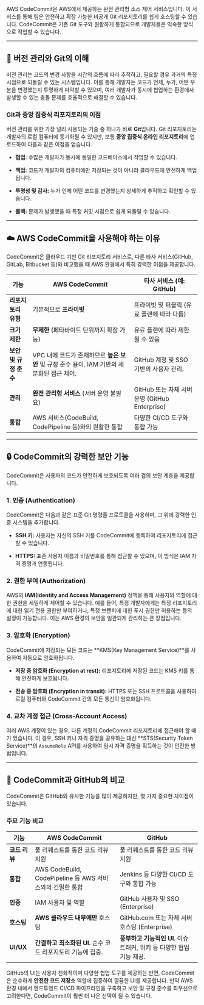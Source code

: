 
AWS CodeCommit은 AWS에서 제공하는 완전 관리형 소스 제어 서비스입니다. 이 서비스를 통해 팀은 안전하고 확장 가능한 비공개 Git 리포지토리를 쉽게 호스팅할 수 있습니다. CodeCommit은 기존 Git 도구와 원활하게 통합되므로 개발자들은 익숙한 방식으로 작업할 수 있습니다.

---

## 🧐 버전 관리와 Git의 이해

버전 관리는 코드의 변경 사항을 시간의 흐름에 따라 추적하고, 필요할 경우 과거의 특정 시점으로 되돌릴 수 있는 시스템입니다. 이를 통해 개발자는 코드가 언제, 누가, 어떤 부분을 변경했는지 투명하게 파악할 수 있으며, 여러 개발자가 동시에 협업하는 환경에서 발생할 수 있는 충돌 문제를 효율적으로 해결할 수 있습니다.

### Git과 중앙 집중식 리포지토리의 이점

버전 관리를 위한 가장 널리 사용되는 기술 중 하나가 바로 **Git**입니다. Git 리포지토리는 개발자의 로컬 컴퓨터에 동기화될 수 있지만, 보통 **중앙 집중식 온라인 리포지토리**에 업로드하여 다음과 같은 이점을 얻습니다.

- **협업:** 수많은 개발자가 동시에 동일한 코드베이스에서 작업할 수 있습니다.
    
- **백업:** 코드가 개발자의 컴퓨터에만 저장되는 것이 아니라 클라우드에 안전하게 백업됩니다.
    
- **투명성 및 감사:** 누가 언제 어떤 코드를 변경했는지 상세하게 추적하고 확인할 수 있습니다.
    
- **롤백:** 문제가 발생했을 때 특정 커밋 시점으로 쉽게 되돌릴 수 있습니다.
    

---

## ☁️ AWS CodeCommit을 사용해야 하는 이유

CodeCommit은 클라우드 기반 Git 리포지토리 서비스로, 다른 타사 서비스(GitHub, GitLab, Bitbucket 등)와 비교했을 때 AWS 환경에서 특히 강력한 이점을 제공합니다.

|기능|AWS CodeCommit|타사 서비스 (예: GitHub)|
|---|---|---|
|**리포지토리 유형**|기본적으로 **프라이빗**|프라이빗 및 퍼블릭 (유료 플랜에 따라 다름)|
|**크기 제한**|**무제한** (페타바이트 단위까지 확장 가능)|유료 플랜에 따라 제한될 수 있음|
|**보안 및 규정 준수**|VPC 내에 코드가 존재하므로 **높은 보안** 및 규정 준수 용이. IAM 기반의 세분화된 접근 제어.|GitHub 계정 및 SSO 기반의 사용자 관리.|
|**관리**|**완전 관리형 서비스** (서버 운영 불필요)|GitHub 또는 자체 서버 운영 (GitHub Enterprise)|
|**통합**|AWS 서비스(CodeBuild, CodePipeline 등)와의 원활한 통합|다양한 CI/CD 도구와 통합 가능|

---

## 🔒 CodeCommit의 강력한 보안 기능

CodeCommit은 사용자의 코드가 안전하게 보호되도록 여러 겹의 보안 계층을 제공합니다.

### 1. 인증 (Authentication)

CodeCommit은 다음과 같은 표준 Git 명령줄 프로토콜을 사용하며, 그 위에 강력한 인증 시스템을 추가합니다.

- **SSH 키:** 사용자는 자신의 SSH 키를 CodeCommit에 등록하여 리포지토리에 접근할 수 있습니다.
    
- **HTTPS:** 표준 사용자 이름과 비밀번호를 통해 접근할 수 있으며, 이 방식은 IAM 자격 증명과 연동됩니다.
    

### 2. 권한 부여 (Authorization)

AWS의 **IAM(Identity and Access Management)** 정책을 통해 사용자와 역할에 대한 권한을 세밀하게 제어할 수 있습니다. 예를 들어, 특정 개발자에게는 특정 리포지토리에 대한 읽기 전용 권한만 부여하거나, 특정 브랜치에 대한 푸시 권한만 허용하는 등의 설정이 가능합니다. 이는 AWS 환경의 보안을 일관되게 관리하는 큰 장점입니다.

### 3. 암호화 (Encryption)

CodeCommit에 저장되는 모든 코드는 **KMS(Key Management Service)**를 사용하여 자동으로 암호화됩니다.

- **저장 중 암호화 (Encryption at rest):** 리포지토리에 저장된 코드는 KMS 키를 통해 안전하게 보호됩니다.
    
- **전송 중 암호화 (Encryption in transit):** HTTPS 또는 SSH 프로토콜을 사용하여 로컬 컴퓨터와 CodeCommit 간의 모든 통신이 암호화됩니다.
    

### 4. 교차 계정 접근 (Cross-Account Access)

여러 AWS 계정이 있는 경우, 다른 계정의 CodeCommit 리포지토리에 접근해야 할 때가 있습니다. 이 경우, SSH 키나 자격 증명을 공유하는 대신 **STS(Security Token Service)**의 `AssumeRole` API를 사용하여 임시 자격 증명을 획득하는 것이 안전한 방법입니다.

---

## 🤝 CodeCommit과 GitHub의 비교

CodeCommit은 GitHub와 유사한 기능을 많이 제공하지만, 몇 가지 중요한 차이점이 있습니다.

### 주요 기능 비교

|기능|AWS CodeCommit|GitHub|
|---|---|---|
|**코드 리뷰**|풀 리퀘스트를 통한 코드 리뷰 지원|풀 리퀘스트를 통한 코드 리뷰 지원|
|**통합**|AWS CodeBuild, CodePipeline 등 AWS 서비스와의 긴밀한 통합|Jenkins 등 다양한 CI/CD 도구와 통합 가능|
|**인증**|IAM 사용자 및 역할|GitHub 사용자 및 SSO (Enterprise)|
|**호스팅**|**AWS 클라우드 내부에만** 호스팅|GitHub.com 또는 자체 서버 호스팅 (Enterprise)|
|**UI/UX**|**간결하고 최소화된 UI.** 순수 코드 리포지토리 기능에 집중.|**풍부하고 기능적인 UI.** 이슈 트래커, 위키 등 다양한 협업 기능 제공.|

GitHub의 UI는 사용자 친화적이며 다양한 협업 도구를 제공하는 반면, CodeCommit은 순수하게 **안전한 코드 저장소** 역할에 집중하여 깔끔한 UI를 제공합니다. 만약 AWS 환경 내에서 엔드투엔드 CI/CD 파이프라인을 구축하고 보안 및 규정 준수를 최우선으로 고려한다면, CodeCommit이 훨씬 더 나은 선택이 될 수 있습니다.